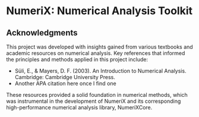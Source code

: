 # NumeriX: Numerical Analysis Toolkit

## Acknowledgments

This project was developed with insights gained from various textbooks and academic resources on numerical analysis. Key references that informed the principles and methods applied in this project include:

- Süli, E., & Mayers, D. F. (2003). An Introduction to Numerical Analysis. Cambridge: Cambridge University Press.
- Another APA citation here once I find one

These resources provided a solid foundation in numerical methods, which was instrumental in the development of NumeriX and its corresponding high-performance numerical analysis library, NumeriXCore.

